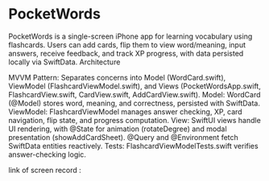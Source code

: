 # PocketWords

PocketWords is a single-screen iPhone app for learning vocabulary using flashcards. Users can add cards, flip them to view word/meaning, input answers, receive feedback, and track XP progress, with data persisted locally via SwiftData.
Architecture

MVVM Pattern: Separates concerns into Model (WordCard.swift), ViewModel (FlashcardViewModel.swift), and Views (PocketWordsApp.swift, FlashcardView.swift, CardView.swift, AddCardView.swift).
Model: WordCard (@Model) stores word, meaning, and correctness, persisted with SwiftData.
ViewModel: FlashcardViewModel manages answer checking, XP, card navigation, flip state, and progress computation.
View: SwiftUI views handle UI rendering, with @State for animation (rotateDegree) and modal presentation (showAddCardSheet). @Query and @Environment fetch SwiftData entities reactively.
Tests: FlashcardViewModelTests.swift verifies answer-checking logic.

link of screen record : 

[](https://limewire.com/decrypt?downloadUrl=https%3A%2F%2Flimewire-filesharing-production.b61cdfd8cf17f52ddc020162e738eb5d.r2.cloudflarestorage.com%2Fbuckets%2Fbea72822-6562-4ac2-86b2-0a1174125bbe%2F641db035-858b-4016-a931-537590954d0c%3FX-Amz-Algorithm%3DAWS4-HMAC-SHA256%26X-Amz-Date%3D20250517T101215Z%26X-Amz-SignedHeaders%3Dhost%26X-Amz-Credential%3Da1868571dfad6d4fe293ee5b945a0ad5%252F20250517%252Fauto%252Fs3%252Faws4_request%26X-Amz-Expires%3D14400%26X-Amz-Signature%3D3a8a7dec2008509fa943f081dc89f89567c3066d7358b4ce7b730451019c0d4f&mediaType=video%2Fquicktime&decryptionSession=eyJhZXNKd2tHY20iOnsiYWVzS2V5VHlwZSI6IlNZTU1FVFJJQ19BRVMtR0NNX0tFWSIsImp3ayI6eyJhbGciOiJBMjU2R0NNIiwiZXh0Ijp0cnVlLCJrIjoiZGplaWJnVmNIOUIwSjA0cnBhRG9fWFMxOU1feTE0M2x1a09ISV9EVTVrbyIsImtleV9vcHMiOlsiZW5jcnlwdCIsImRlY3J5cHQiXSwia3R5Ijoib2N0In19LCJhZXNKd2tDdHIiOnsiYWVzS2V5VHlwZSI6IlNZTU1FVFJJQ19BRVMtQ1RSX0tFWSIsImp3ayI6eyJhbGciOiJBMjU2Q1RSIiwiZXh0Ijp0cnVlLCJrIjoiZGplaWJnVmNIOUIwSjA0cnBhRG9fWFMxOU1feTE0M2x1a09ISV9EVTVrbyIsImtleV9vcHMiOlsiZW5jcnlwdCIsImRlY3J5cHQiXSwia3R5Ijoib2N0In19fQ)

